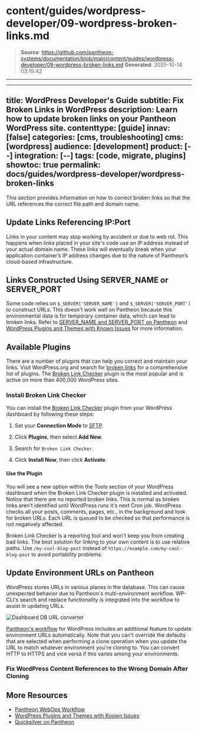 # content/guides/wordpress-developer/09-wordpress-broken-links.md

> **Source**: https://github.com/pantheon-systems/documentation/blob/main/content/guides/wordpress-developer/09-wordpress-broken-links.md
> **Generated**: 2025-10-14 03:19:42

---

---
title: WordPress Developer's Guide
subtitle: Fix Broken Links in WordPress
description: Learn how to update broken links on your Pantheon WordPress site.
contenttype: [guide]
innav: [false]
categories: [cms, troubleshooting]
cms: [wordpress]
audience: [development]
product: [--]
integration: [--]
tags: [code, migrate, plugins]
showtoc: true
permalink: docs/guides/wordpress-developer/wordpress-broken-links
---

This section provides information on how to correct broken links so that the URL references the correct file path and domain name.

## Update Links Referencing IP:Port

Links in your content may stop working by accident or due to web rot. This happens when links placed in your site's code use an IP address instead of your actual domain name. These links will eventually break when your application container’s IP address changes due to the nature of Pantheon’s cloud-based infrastructure.

## Links Constructed Using SERVER_NAME or SERVER_PORT

Some code relies on `$_SERVER['SERVER_NAME']` and `$_SERVER['SERVER_PORT']` to construct URLs. This doesn't work well on Pantheon because this environmental data is for temporary container data, which can lead to broken links. Refer to [SERVER_NAME and SERVER_PORT on Pantheon](/server_name-and-server_port) and [WordPress Plugins and Themes with Known Issues](/wordpress-known-issues) for more information.

## Available Plugins

There are a number of plugins that can help you correct and maintain your links. Visit WordPress.org and search for [broken links](https://wordpress.org/plugins/search.php?q=broken+link) for a comprehensive list of plugins. The [Broken Link Checker](https://wordpress.org/plugins/broken-link-checker/) plugin is the most popular and is active on more than 400,000 WordPress sites.

### Install Broken Link Checker

You can install the [Broken Link Checker](https://wordpress.org/plugins/broken-link-checker/) plugin from your WordPress dashboard by following these steps:

1. Set your **Connection Mode** to [SFTP](/guides/sftp).

1. Click **Plugins**, then select **Add New**.

1. Search for `Broken Link Checker`.

1. Click **Install Now**, then click **Activate**.

#### Use the Plugin

You will see a new option within the Tools section of your WordPress dashboard when the Broken Link Checker plugin is installed and activated. Notice that there are no reported broken links. This is normal as broken links aren't identified until WordPress runs it's next Cron job. WordPress checks all your posts, comments, pages, etc., in the background and look for broken URLs. Each URL is queued to be checked so that performance is not negatively affected.

Broken Link Checker is a reporting tool and won't keep you from creating bad links. The best solution for linking to your own content is to use relative paths. Use `/my-cool-blog-post` instead of `https://example.com/my-cool-blog-post` to avoid portability problems.

## Update Environment URLs on Pantheon

WordPress stores URLs in various places in the database. This can cause unexpected behavior due to Pantheon's multi-environment workflow. WP-CLI's search and replace functionality is integrated into the workflow to assist in updating URLs.

![Dashboard DB URL converter](../../../images/dashboard/convert-urls.png)​

[Pantheon's workflow](/pantheon-workflow) for WordPress includes an additional feature to update environment URLs automatically. Note that you can't override the defaults that are selected when performing a clone operation when you update the URL to match whatever environment you're cloning to. You can convert HTTP to HTTPS and vice versa if this varies among your environments.

### Fix WordPress Content References to the Wrong Domain After Cloning

<Partial file="search-replace-domains.md" />

## More Resources

- [Pantheon WebOps Workflow](/pantheon-workflow)
- [WordPress Plugins and Themes with Known Issues](/wordpress-known-issues)
- [Quicksilver on Pantheon](/guides/quicksilver)